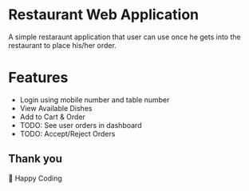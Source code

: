 # Restaurant Web Application
A simple restaraunt application that user can use once he gets into the restaurant to place his/her order. 

# Features
- Login using mobile number and table number
- View Available Dishes
- Add to Cart & Order
- TODO: See user orders in dashboard
- TODO: Accept/Reject Orders

## Thank you
🤟 Happy Coding